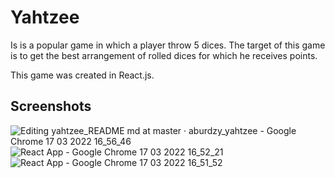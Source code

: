 # Yahtzee

Is is a popular game in which a player throw 5 dices. The target of this game is to get the best arrangement of rolled dices for which he receives points.

This game was created in React.js.

## Screenshots

![Editing yahtzee_README md at master · aburdzy_yahtzee - Google Chrome 17 03 2022 16_56_46](https://user-images.githubusercontent.com/80163377/158841635-e610dbdd-5e96-47ee-915d-55c93c3f7286.png)
![React App - Google Chrome 17 03 2022 16_52_21](https://user-images.githubusercontent.com/80163377/158839980-9c6efb09-a642-4293-9a08-fd6405c8c5c9.png)
![React App - Google Chrome 17 03 2022 16_51_52](https://user-images.githubusercontent.com/80163377/158839982-3180c41a-b52e-49e4-8015-7db96d9fd5b7.png)

